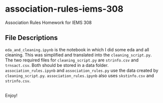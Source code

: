 # association-rules-iems-308
Association Rules Homework for IEMS 308

## File Descriptions
`eda_and_cleaning.ipynb` is the notebook in which I did some eda and all cleaning. This was simplified and translated into the
`cleaning_script.py`. The two required files for `cleaning_script.py` are `strinfo.csv` and `trnsact.csv`. Both should be stored in a data folder. 
<br>
`association_rules.ipynb` and `association_rules.py` use the data created by `cleaning_script.py`. `association_rules.ipynb` 
also uses `skstinfo.csv` and `strinfo.csv`. 
<br><br>

Enjoy!
